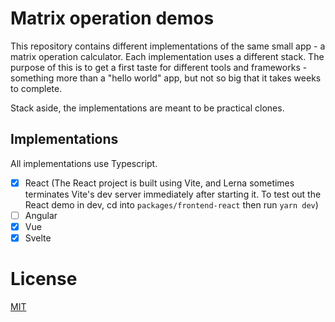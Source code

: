 # Matrix operation demos

This repository contains different implementations of the same small app - a matrix operation calculator.
Each implementation uses a different stack. The purpose of this is to get a first taste for different tools and frameworks - something more than a "hello world" app, but not so big that it takes weeks to complete.

Stack aside, the implementations are meant to be practical clones.

## Implementations 

All implementations use Typescript.

- [x] React
  (The React project is built using Vite, and Lerna sometimes terminates Vite's dev server immediately after starting it. 
  To test out the React demo in dev, cd into `packages/frontend-react` then run `yarn dev`)
- [ ] Angular
- [x] Vue
- [x] Svelte

# License

[MIT](https://choosealicense.com/licenses/mit/)